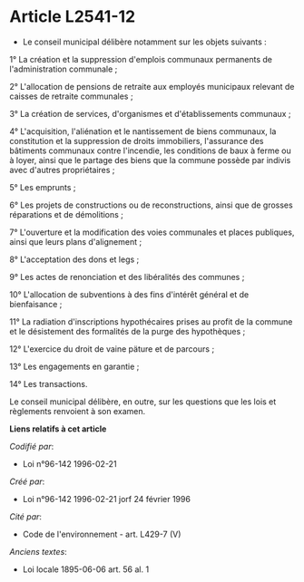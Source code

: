 # Article L2541-12

- Le conseil municipal délibère notamment sur les objets suivants :

1° La création et la suppression d'emplois communaux permanents de l'administration communale ;

2° L'allocation de pensions de retraite aux employés municipaux relevant de caisses de retraite communales ;

3° La création de services, d'organismes et d'établissements communaux ;

4° L'acquisition, l'aliénation et le nantissement de biens communaux, la constitution et la suppression de droits
immobiliers, l'assurance des bâtiments communaux contre l'incendie, les conditions de baux à ferme ou à loyer, ainsi que le
partage des biens que la commune possède par indivis avec d'autres propriétaires ;

5° Les emprunts ;

6° Les projets de constructions ou de reconstructions, ainsi que de grosses réparations et de démolitions ;

7° L'ouverture et la modification des voies communales et places publiques, ainsi que leurs plans d'alignement ;

8° L'acceptation des dons et legs ;

9° Les actes de renonciation et des libéralités des communes ;

10° L'allocation de subventions à des fins d'intérêt général et de bienfaisance ;

11° La radiation d'inscriptions hypothécaires prises au profit de la commune et le désistement des formalités de la purge des
hypothèques ;

12° L'exercice du droit de vaine päture et de parcours ;

13° Les engagements en garantie ;

14° Les transactions.

Le conseil municipal délibère, en outre, sur les questions que les lois et règlements renvoient à son examen.

**Liens relatifs à cet article**

_Codifié par_:

  - Loi n°96-142 1996-02-21

_Créé par_:

  - Loi n°96-142 1996-02-21 jorf 24 février 1996

_Cité par_:

  - Code de l'environnement - art. L429-7 (V)

_Anciens textes_:

  - Loi locale 1895-06-06 art. 56 al. 1
